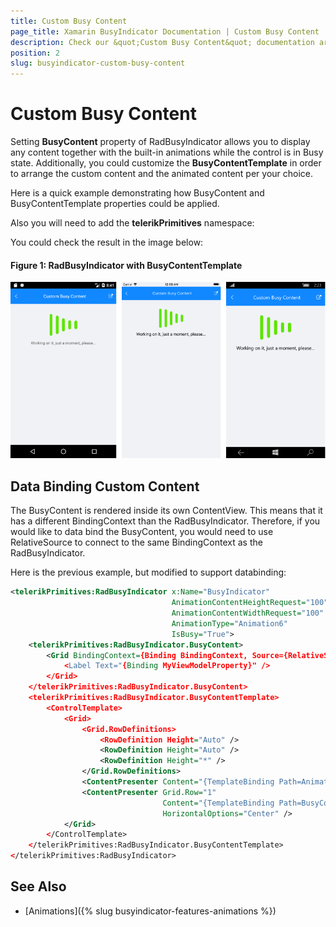 ```yaml
---
title: Custom Busy Content
page_title: Xamarin BusyIndicator Documentation | Custom Busy Content
description: Check our &quot;Custom Busy Content&quot; documentation article for Telerik BusyIndicator for Xamarin control.
position: 2
slug: busyindicator-custom-busy-content
---
```


#  Custom Busy Content

Setting **BusyContent** property of RadBusyIndicator allows you to display any content together with the built-in animations while the control is in Busy state. 
Additionally, you could customize the **BusyContentTemplate** in order to arrange the custom content and the animated content per your choice.

Here is a quick example demonstrating how BusyContent and BusyContentTemplate properties could be applied.

<snippet id='busyindicator-custombusycontent-xaml' />

Also you will need to add the **telerikPrimitives** namespace:

<snippet id='xmlns-telerikprimitives' />

You could check the result in the image below:

#### __Figure 1: RadBusyIndicator with BusyContentTemplate__  
![BusyIndicator example](images/busyindicator-custombusycontent.png)


## Data Binding Custom Content

The BusyContent is rendered inside its own ContentView. This means that it has a different BindingContext than the RadBusyIndicator. Therefore, if you would like to data bind the BusyContent, you would need to use RelativeSource to connect to the same BindingContext as the RadBusyIndicator.

Here is the previous example, but modified to support databinding:

```xml
<telerikPrimitives:RadBusyIndicator x:Name="BusyIndicator"
                                    AnimationContentHeightRequest="100"
                                    AnimationContentWidthRequest="100"  
                                    AnimationType="Animation6"                                            
                                    IsBusy="True">           
    <telerikPrimitives:RadBusyIndicator.BusyContent>
        <Grid BindingContext={Binding BindingContext, Source={RelativeSource AncestorType={x:Type telerikPrimitives:RadBusyIndicator}}}">
            <Label Text="{Binding MyViewModelProperty}" />
        </Grid>
    </telerikPrimitives:RadBusyIndicator.BusyContent>
    <telerikPrimitives:RadBusyIndicator.BusyContentTemplate>
        <ControlTemplate>
            <Grid>
                <Grid.RowDefinitions>
                    <RowDefinition Height="Auto" />
                    <RowDefinition Height="Auto" />
                    <RowDefinition Height="*" />
                </Grid.RowDefinitions>
                <ContentPresenter Content="{TemplateBinding Path=AnimationContent}" />
                <ContentPresenter Grid.Row="1"
                                  Content="{TemplateBinding Path=BusyContent}"
                                  HorizontalOptions="Center" />
            </Grid>
        </ControlTemplate>
    </telerikPrimitives:RadBusyIndicator.BusyContentTemplate>
</telerikPrimitives:RadBusyIndicator>
```

## See Also

- [Animations]({% slug busyindicator-features-animations %})

